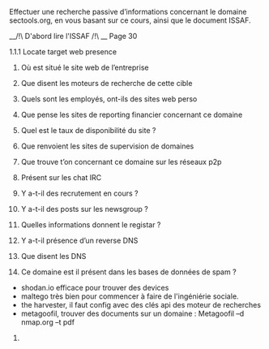 Effectuer une recherche passive d’informations concernant le domaine sectools.org, en vous basant sur ce cours, ainsi que le document ISSAF.


__/!\ D'abord lire l'ISSAF /!\ __ Page 30

1.1.1 Locate target web presence

1) Où est situé le site web de l’entreprise

2) Que disent les moteurs de recherche de cette cible

3) Quels sont les employés, ont-ils des sites web perso

4) Que pense les sites de reporting financier concernant ce domaine

5) Quel est le taux de disponibilité du site ? 

6) Que renvoient les sites de supervision de domaines 

7) Que trouve t’on concernant ce domaine sur les réseaux p2p

8) Présent sur les chat IRC

9) Y a-t-il des recrutement en cours ?

10) Y a-t-il des posts sur les newsgroup ?

11) Quelles informations donnent le registar ?

12) Y a-t-il présence d’un reverse DNS

13) Que disent les DNS

14) Ce domaine est il présent dans les bases de données de spam ?



- shodan.io efficace pour trouver des devices
- maltego très bien pour commencer à faire de l'ingéniérie sociale.
- the harvester, il faut config avec des clés api des moteur de recherches
- metagoofil, trouver des documents sur un domaine : Metagoofil –d nmap.org –t pdf

1) 